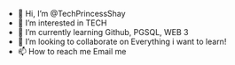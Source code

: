 - 👋 Hi, I’m @TechPrincessShay
- 👀 I’m interested in TECH
- 🌱 I’m currently learning Github, PGSQL, WEB 3
- 💞️ I’m looking to collaborate on Everything i want to learn!
- 📫 How to reach me Email me 

<!---
TechPrincessShay/TechPrincessShay is a ✨ special ✨ repository because its `README.md` (this file) appears on your GitHub profile.
You can click the Preview link to take a look at your changes.
--->
